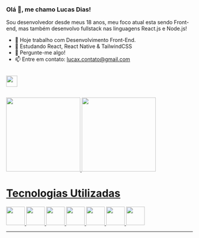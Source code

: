 ### Olá 👋, me chamo Lucas Dias!
Sou desenvolvedor desde meus 18 anos, 
meu foco atual esta sendo Front-end, mas também desenvolvo fullstack nas linguagens React.js e Node.js!

<!--
**LucasFDias/LucasFDias** is a ✨ _special_ ✨ repository because its `README.md` (this file) appears on your GitHub profile.
-->
 
- 🔭 Hoje trabalho com Desenvolvimento Front-End.
- 🌱 Estudando React, React Native & TailwindCSS 
- 💬 Pergunte-me algo!
- 📫 Entre em contato: lucax.contato@gmail.com

##  

<div>
    
  <a href="https://www.linkedin.com/in/lucas-dias-26348198/"  target="_blank">
    <img src="https://img.shields.io/badge/LinkedIn-0077B5?style=for-the-badge&logo=linkedin&logoColor=white" height="30rem" target="_blank"/>
  </a>
</div>

<p></p>

##
<div>
  <a href='https://github.com/LucasFDias'>
  <img height='200rem' src='https://github-readme-stats.vercel.app/api/top-langs/?username=LucasFDias&show_icons=true&theme=radical'/>
 
  <img height='200em' src='https://github-readme-stats.vercel.app/api/?username=LucasFDias&layout=donut&theme=radical'/>
</div>
   
  ##
  # Tecnologias Utilizadas  
  <div style="display: inline">
      <img style='width:50px; height: 50px;' src="https://cdn.jsdelivr.net/gh/devicons/devicon/icons/javascript/javascript-original.svg" />
      <img style='width:50px; height: 50px;' src="https://cdn.jsdelivr.net/gh/devicons/devicon/icons/react/react-original-wordmark.svg" />
      <img style='width:50px; height: 50px;' src="https://cdn.jsdelivr.net/gh/devicons/devicon/icons/html5/html5-original-wordmark.svg" />
      <img style='width:50px; height: 50px; ' src="https://cdn.jsdelivr.net/gh/devicons/devicon/icons/css3/css3-original-wordmark.svg" />
      <img style='width:50px; height: 50px;' src="https://cdn.jsdelivr.net/gh/devicons/devicon/icons/mysql/mysql-original.svg" />
      <img style='width:50px; height: 50px;' src="https://cdn.jsdelivr.net/gh/devicons/devicon/icons/bootstrap/bootstrap-plain-wordmark.svg" />
      <img style='width:50px; height: 50px;' src="https://cdn.jsdelivr.net/gh/devicons/devicon/icons/php/php-original.svg" />


  </div> 
  <hr/>
<p></p>

